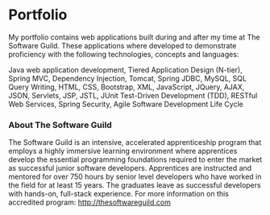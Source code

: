 # Portfolio

My portfolio contains web applications built during and after my time at The Software Guild. These applications where developed to demonstrate proficiency with the following technologies, concepts and languages:

Java web application development, Tiered Application Design (N-tier), Spring MVC, Dependency Injection, Tomcat, Spring JDBC, MySQL, SQL Query Writing, HTML, CSS, Bootstrap, XML, JavaScript, JQuery, AJAX, JSON, Servlets, JSP, JSTL, JUnit Test-Driven Development (TDD), RESTful Web Services, Spring Security, Agile Software Development Life Cycle


### About The Software Guild

The Software Guild is an intensive, accelerated apprenticeship program that employs a highly immersive learning environment where apprentices develop the essential programming foundations required to enter the market as successful junior software developers. Apprentices are instructed and mentored for over 750 hours by senior level developers who have worked in the field for at least 15 years. The graduates leave as successful developers with hands-on, full-stack experience. For more information on this accredited program: http://thesoftwareguild.com
